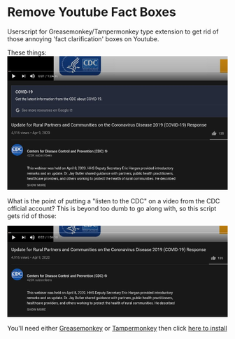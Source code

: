 # Remove Youtube Fact Boxes
Userscript for Greasemonkey/Tampermonkey type extension to get rid of those annoying 'fact clarification' boxes on Youtube.

These things:
![Clarification box example](img/clarification-box.jpg)

What is the point of putting a "listen to the CDC" on a video from the CDC official account? This is beyond too dumb to go along with, so this script gets rid of those:

![Now its gone](img/much_better.jpg)

You'll need either [Greasemonkey](https://www.greasespot.net) or [Tampermonkey](https://www.tampermonkey.net) then click [here to install](https://github.com/amckee/RemoveYoutubeFactBoxes/raw/main/remove_fact_boxes.user.js)

